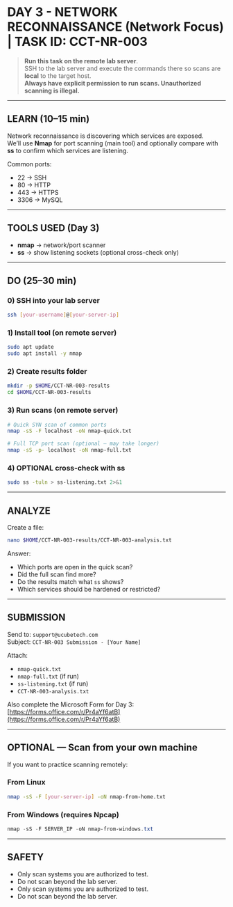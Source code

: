 # DAY 3 - NETWORK RECONNAISSANCE (Network Focus) | TASK ID: CCT-NR-003

> **Run this task on the remote lab server**.  
> SSH to the lab server and execute the commands there so scans are **local** to the target host.  
> **Always have explicit permission to run scans. Unauthorized scanning is illegal.**

---

## LEARN (10–15 min)
Network reconnaissance is discovering which services are exposed.  
We’ll use **Nmap** for port scanning (main tool) and optionally compare with **ss** to confirm which services are listening.

Common ports:
- 22 → SSH  
- 80 → HTTP  
- 443 → HTTPS  
- 3306 → MySQL  

---

## TOOLS USED (Day 3)
- **nmap** → network/port scanner  
- **ss** → show listening sockets (optional cross-check only)

---

## DO (25–30 min)

### 0) SSH into your lab server
```bash
ssh [your-username]@[your-server-ip]
```

### 1) Install tool (on remote server)
```bash
sudo apt update
sudo apt install -y nmap
```

### 2) Create results folder
```bash
mkdir -p $HOME/CCT-NR-003-results
cd $HOME/CCT-NR-003-results
```

### 3) Run scans (on remote server)
```bash
# Quick SYN scan of common ports
nmap -sS -F localhost -oN nmap-quick.txt

# Full TCP port scan (optional — may take longer)
nmap -sS -p- localhost -oN nmap-full.txt
```

### 4) OPTIONAL cross-check with ss
```bash
sudo ss -tuln > ss-listening.txt 2>&1
```

---

## ANALYZE
Create a file:
```bash
nano $HOME/CCT-NR-003-results/CCT-NR-003-analysis.txt
```

Answer:
- Which ports are open in the quick scan?  
- Did the full scan find more?  
- Do the results match what `ss` shows?  
- Which services should be hardened or restricted?  

---

## SUBMISSION
Send to: `support@ucubetech.com`  
Subject: `CCT-NR-003 Submission - [Your Name]`  

Attach:
- `nmap-quick.txt`  
- `nmap-full.txt` (if run)  
- `ss-listening.txt` (if run)  
- `CCT-NR-003-analysis.txt`

Also complete the Microsoft Form for Day 3:  [https://forms.office.com/r/Pr4aYf6atB](https://forms.office.com/r/Pr4aYf6atB)

---

## OPTIONAL — Scan from your own machine
If you want to practice scanning remotely:

### From Linux
```bash
nmap -sS -F [your-server-ip] -oN nmap-from-home.txt
```

### From Windows (requires Npcap)
```powershell
nmap -sS -F SERVER_IP -oN nmap-from-windows.txt
```

---

## SAFETY
- Only scan systems you are authorized to test.  
- Do not scan beyond the lab server.  
- Only scan systems you are authorized to test.  
- Do not scan beyond the lab server.  
